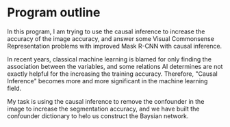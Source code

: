 # Program outline
  In this program, I am trying to use the causal inference to increase the accuracy of the image accuracy, and answer some Visual Commonsense Representation problems with improved Mask R-CNN with causal inference.
  
  In recent years, classical machine learning is blamed for only finding the association between the variables, and some relations AI determines are not exactly helpful for the increasing the training accuracy. Therefore, "Causal Inference" becomes more and more significant in the machine learning field.
  
  My task is using the causal inference to remove the confounder in the image to increase the segmentation accuracy, and we have built the confounder dictionary to helo us construct the Baysian network.
